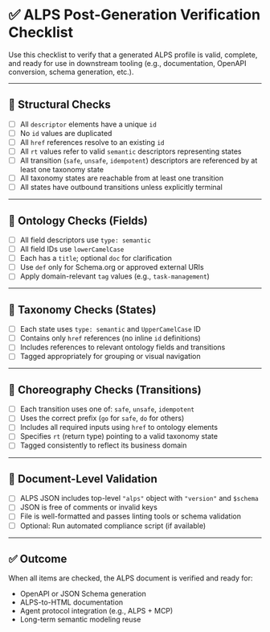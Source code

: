# ✅ ALPS Post-Generation Verification Checklist

Use this checklist to verify that a generated ALPS profile is valid, complete, and ready for use in downstream tooling (e.g., documentation, OpenAPI conversion, schema generation, etc.).

---

## 🔹 Structural Checks

- [ ] All `descriptor` elements have a unique `id`
- [ ] No `id` values are duplicated
- [ ] All `href` references resolve to an existing `id`
- [ ] All `rt` values refer to valid `semantic` descriptors representing states
- [ ] All transition (`safe`, `unsafe`, `idempotent`) descriptors are referenced by at least one taxonomy state
- [ ] All taxonomy states are reachable from at least one transition
- [ ] All states have outbound transitions unless explicitly terminal

---

## 🔹 Ontology Checks (Fields)

- [ ] All field descriptors use `type: semantic`
- [ ] All field IDs use `lowerCamelCase`
- [ ] Each has a `title`; optional `doc` for clarification
- [ ] Use `def` only for Schema.org or approved external URIs
- [ ] Apply domain-relevant `tag` values (e.g., `task-management`)

---

## 🔹 Taxonomy Checks (States)

- [ ] Each state uses `type: semantic` and `UpperCamelCase` ID
- [ ] Contains only `href` references (no inline `id` definitions)
- [ ] Includes references to relevant ontology fields and transitions
- [ ] Tagged appropriately for grouping or visual navigation

---

## 🔹 Choreography Checks (Transitions)

- [ ] Each transition uses one of: `safe`, `unsafe`, `idempotent`
- [ ] Uses the correct prefix (`go` for `safe`, `do` for others)
- [ ] Includes all required inputs using `href` to ontology elements
- [ ] Specifies `rt` (return type) pointing to a valid taxonomy state
- [ ] Tagged consistently to reflect its business domain

---

## 🔹 Document-Level Validation

- [ ] ALPS JSON includes top-level `"alps"` object with `"version"` and `$schema`
- [ ] JSON is free of comments or invalid keys
- [ ] File is well-formatted and passes linting tools or schema validation
- [ ] Optional: Run automated compliance script (if available)

---

## ✅ Outcome

When all items are checked, the ALPS document is verified and ready for:

- OpenAPI or JSON Schema generation
- ALPS-to-HTML documentation
- Agent protocol integration (e.g., ALPS + MCP)
- Long-term semantic modeling reuse

